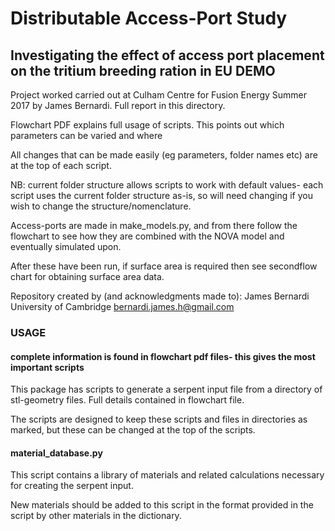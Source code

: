 # Distributable Access-Port Study
## Investigating the effect of access port placement on the tritium breeding ration in EU DEMO

Project worked carried out at Culham Centre for Fusion Energy Summer 2017 by James Bernardi. Full report in this directory.

Flowchart PDF explains full usage of scripts. This points out which parameters can be varied and where

All changes that can be made easily (eg parameters, folder names etc) are at the top of each script.

NB: current folder structure allows scripts to work with default values- each script uses the current folder structure as-is, so will need changing if you wish to change the structure/nomenclature.

Access-ports are made in make_models.py, and from there follow the flowchart to see how they are combined with the NOVA model and eventually simulated upon.

After these have been run, if surface area is required then see secondflow chart for obtaining surface area data.

Repository created by (and acknowledgments made to):
	James Bernardi
	University of Cambridge
	bernardi.james.h@gmail.com


### USAGE 
#### complete information is found in flowchart pdf files- this gives the most important scripts

This package has scripts to generate a serpent input file from a directory of stl-geometry files. Full details contained in flowchart file.

The scripts are designed to keep these scripts and files in directories as marked, but these can be changed at the top of the scripts.

#### material_database.py
	
This script contains a library of materials and related calculations necessary for creating the serpent input.

New materials should be added to this script in the format provided in the script by other materials in the dictionary.
